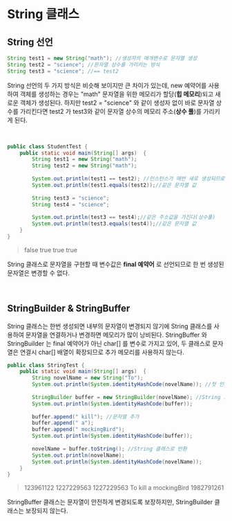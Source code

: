 # String 클래스

## String 선언

```java
String test1 = new String("math"); //생성자의 매개변수로 문자열 생성
String test2 = "science"; //문자열 상수를 가리키는 방식
String test3 = "science"; //== test2
```

String 선언의 두 가지 방식은 비슷해 보이지만 큰 차이가 있는데, new 예약어를 사용하여 객체를
생성하는 경우는 "math" 문자열을 위한 메모리가 할당(**힙 메모리**)되고 새로운 객체가 생성된다.
하지만 test2 = "science" 와 같이 생성자 없이 바로 문자열 상수를 가리킨다면 test2 가 test3와 같이
문자열 상수의 메모리 주소(**상수 풀**)를 가리키게 된다.

<BR>

```java
public class StudentTest {
	public static void main(String[] args)	{
		String test1 = new String("math");
		String test2 = new String("math");
		
		System.out.println(test1 == test2); //인스턴스가 매번 새로 생성되므로 주소값이 다르다
		System.out.println(test1.equals(test2));//같은 문자열 값
		
		String test3 = "science";
		String test4 = "science";
		
		System.out.println(test3 == test4);//같은 주소값을 가진다(상수풀)
		System.out.println(test3.equals(test4));//같은 문자열 값
	}
}
```
>false
>true
>true
>true

String 클래스로 문자열을 구현할 때 변수값은 **final 예약어** 로 선언되므로 한 번 생성된 문자열은 변경할 수 없다.

<br>

## StringBuilder & StringBuffer
String  클래스는 한번 생성되면 내부의 문자열이 변경되지 않기에 String 클래스를 사용하여 문자열을 연결하거나
변경하면 메모리가 많이 낭비된다.
StringBuffer 와 StringBuilder 는 final 예약어가 아닌 char[] 를 변수로 가지고 있어, 두 클래스로 문자열은 연결시
char[] 배열이 확장되므로 추가 메모리를 사용하지 않는다.

```java
public class StringTest {
	public static void main(String[] args)	{
		String novelName = new String("To");
		System.out.println(System.identityHashCode(novelName)); //첫 인스턴스 메모리 주소
		
		StringBuilder buffer = new StringBuilder(novelName); //String 으로부터 StringBuilder 생성
		System.out.println(System.identityHashCode(buffer));
		
		buffer.append(" kill"); //문자열 추가
		buffer.append(" a");
		buffer.append(" mockingBird");
		System.out.println(System.identityHashCode(buffer));
		
		novelName = buffer.toString(); //String 클래스로 반환
		System.out.println(novelName);
		System.out.println(System.identityHashCode(novelName));
	}
}
```
>123961122
1227229563
1227229563
To kill a mockingBird
1982791261

StringBuffer 클래스는 문자열이 안전하게 변경되도록 보장하지만, StringBuilder 클래스는 보장되지 않는다.
